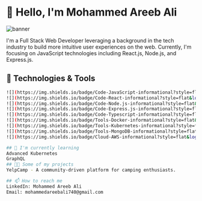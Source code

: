 # 👋 Hello, I'm Mohammed Areeb Ali

![banner](https://your-banner-image-url)

I'm a Full Stack Web Developer leveraging a background in the tech industry to build more intuitive user experiences on the web. Currently, I'm focusing on JavaScript technologies including React.js, Node.js, and Express.js.

## 🧰 Technologies & Tools

```sh
![](https://img.shields.io/badge/Code-JavaScript-informational?style=flat&logo=javascript&logoColor=white&color=2bbc8a)
![](https://img.shields.io/badge/Code-React-informational?style=flat&logo=react&logoColor=white&color=2bbc8a)
![](https://img.shields.io/badge/Code-Node.js-informational?style=flat&logo=node.js&logoColor=white&color=2bbc8a)
![](https://img.shields.io/badge/Code-Express.js-informational?style=flat&logo=express&logoColor=white&color=2bbc8a)
![](https://img.shields.io/badge/Code-Typescript-informational?style=flat&logo=typescript&logoColor=white&color=2bbc8a)
![](https://img.shields.io/badge/Tools-Docker-informational?style=flat&logo=docker&logoColor=white&color=2bbc8a)
![](https://img.shields.io/badge/Tools-Kubernetes-informational?style=flat&logo=kubernetes&logoColor=white&color=2bbc8a)
![](https://img.shields.io/badge/Tools-MongoDB-informational?style=flat&logo=mongodb&logoColor=white&color=2bbc8a)
![](https://img.shields.io/badge/Cloud-AWS-informational?style=flat&logo=amazon-aws&logoColor=white&color=2bbc8a)

## 🌱 I'm currently learning
Advanced Kubernetes
GraphQL
## 👨‍💻 Some of my projects
YelpCamp - A community-driven platform for camping enthusiasts.

## 📫 How to reach me
LinkedIn: Mohammed Areeb Ali
Email: mohammedareebali740@gmail.com
